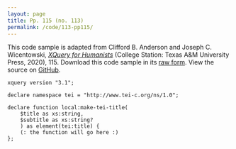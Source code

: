 ```yaml
---
layout: page
title: Pp. 115 (no. 113)
permalink: /code/113-pp115/
---
```


This code sample is adapted from Clifford B. Anderson and Joseph C. Wicentowski, 
[_XQuery for Humanists_](/) (College Station: Texas A&M University Press, 2020), 115. 
Download this code sample in its [raw form](/code/113-pp115/113-pp115.txt).
View the source on [GitHub](https://github.com/coding4humanists/xquery4humanists/blob/release/code/113-pp115/113-pp115.txt).

```text
xquery version "3.1";

declare namespace tei = "http://www.tei-c.org/ns/1.0";

declare function local:make-tei-title(
    $title as xs:string,
    $subtitle as xs:string?
    ) as element(tei:title) {
    (: the function will go here :)
};
```  
